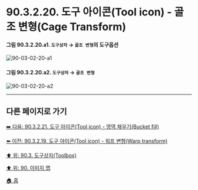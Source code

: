 # 90.3.2.20. 도구 아이콘(Tool icon) - 골조 변형(Cage Transform)

<a id="90-03-02-20-a1"></a>

#### 그림 90.3.2.20.a1. `도구상자` → `골조 변형`의 도구옵션
![90-03-02-20-a1](https://github.com/wonder13662/gimp/assets/15767104/05a63e6e-3a5d-4a95-a251-2951a36ad017)

<a id="90-03-02-20-a2"></a>

#### 그림 90.3.2.20.a2. `도구상자` → `골조 변형`
![90-03-02-20-a2](https://github.com/wonder13662/gimp/assets/15767104/570d81d1-0408-456e-8796-ebf123e8ec4f)

***

## 다른 페이지로 가기

[➡️ 다음: 90.3.2.21. 도구 아이콘(Tool icon) - 영역 채우기(Bucket fill)](./90-03-02-21-bucket_fill.md)

[⬅️ 이전: 90.3.2.19. 도구 아이콘(Tool icon) - 워프 변형(Warp transform)](./90-03-02-19-warp_transform.md)

[⬆️ 위: 90.3. 도구상자(Toolbox)](./90-03-00-toolbox.md)

[⬆️ 위: 90. 이미지 맵](./90-00-image-map.md)

[🏠 홈](./00-home.md)
